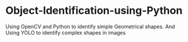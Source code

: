 # Object-Identification-using-Python
Using OpenCV and Python to identify simple Geometrical shapes. And Using YOLO to identify complex shapes in images
